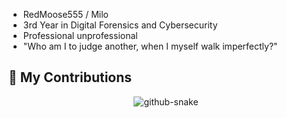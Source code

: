 - RedMoose555 / Milo
- 3rd Year in Digital Forensics and Cybersecurity
- Professional unprofessional
- "Who am I to judge another, when I myself walk imperfectly?"


## 🐍 My Contributions

<div align="center">
  <picture>
    <source media="(prefers-color-scheme: dark)" srcset="https://raw.githubusercontent.com/RedMoose555/RedMoose555/output/github-contribution-grid-snake-dark.svg" />
    <source media="(prefers-color-scheme: light)" srcset="https://raw.githubusercontent.com/RedMoose555/RedMoose555/output/github-contribution-grid-snake.svg" />
    <img alt="github-snake" src="https://raw.githubusercontent.com/RedMoose55/RedMoose555/output/github-contribution-grid-snake.svg" />
  </picture>
</div>

<!---
RedMoose555/RedMoose555 is a ✨ special ✨ repository because its `README.md` (this file) appears on your GitHub profile.
You can click the Preview link to take a look at your changes.
--->
